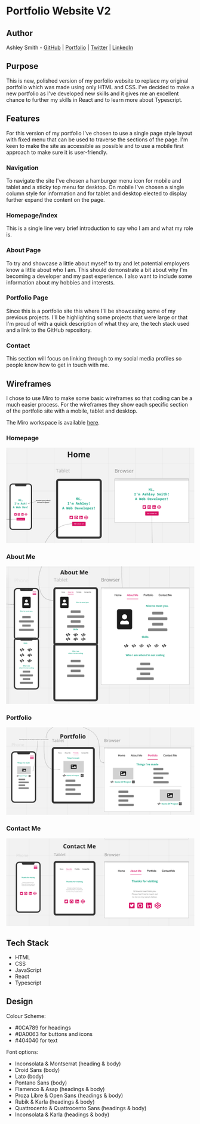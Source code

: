 # Portfolio Website V2

## Author

Ashley Smith - [GitHub](https://github.com/Ash-Eileen) | [Portfolio](https://ashleysmith.netlify.app/) | [Twitter](https://twitter.com/Ash413_) | [LinkedIn](https://ashleysmith.netlify.app/contact.html)

## Purpose

This is new, polished version of my porfolio website to replace my original portfolio which was made using only HTML and CSS. I've decided to make a new portfolio as I've developed new skills and it gives me an excellent chance to further my skills in React and to learn more about Typescript.

## Features

For this version of my portfolio I've chosen to use a single page style layout with fixed menu that can be used to traverse the sections of the page. I'm keen to make the site as accessible as possible and to use a mobile first approach to make sure it is user-friendly.

### Navigation

To navigate the site I've chosen a hamburger menu icon for mobile and tablet and a sticky top menu for desktop. On mobile I've chosen a single column style for information and for tablet and desktop elected to display further expand the content on the page.

### Homepage/Index

This is a single line very brief introduction to say who I am and what my role is.

### About Page

To try and showcase a little about myself to try and let potential employers know a little about who I am. This should demonstrate a bit about why I'm becoming a developer and my past experience. I also want to include some information about my hobbies and interests.

### Portfolio Page

Since this is a portfolio site this where I'll be showcasing some of my previous projects. I'll be highlighting some projects that were large or that I'm proud of with a quick description of what they are, the tech stack used and a link to the GitHub repository.

### Contact

This section will focus on linking through to my social media profiles so people know how to get in touch with me.

## Wireframes

I chose to use Miro to make some basic wireframes so that coding can be a much easier process. For the wireframes they show each specific section of the portfolio site with a mobile, tablet and desktop.

The Miro workspace is available [here](https://miro.com/app/board/o9J_ld3pzAU=/).

### Homepage

![Home](./wireframes/home.png)

### About Me

![About Me](./wireframes/about-me.png)

### Portfolio

![Portfolio](./wireframes/portfolio.png)

### Contact Me

![Contact Me](./wireframes/contact-me.png)

## Tech Stack

- HTML
- CSS
- JavaScript
- React
- Typescript

## Design

Colour Scheme:

- #0CA789 for headings
- #DA0063 for buttons and icons
- #404040 for text

Font options:

- Inconsolata & Montserrat (heading & body)
- Droid Sans (body)
- Lato (body)
- Pontano Sans (body)
- Flamenco & Asap (headings & body)
- Proza Libre & Open Sans (headings & body)
- Rubik & Karla (headings & body)
- Quattrocento & Quattrocento Sans (headings & body)
- Inconsolata & Karla (headings & body)
